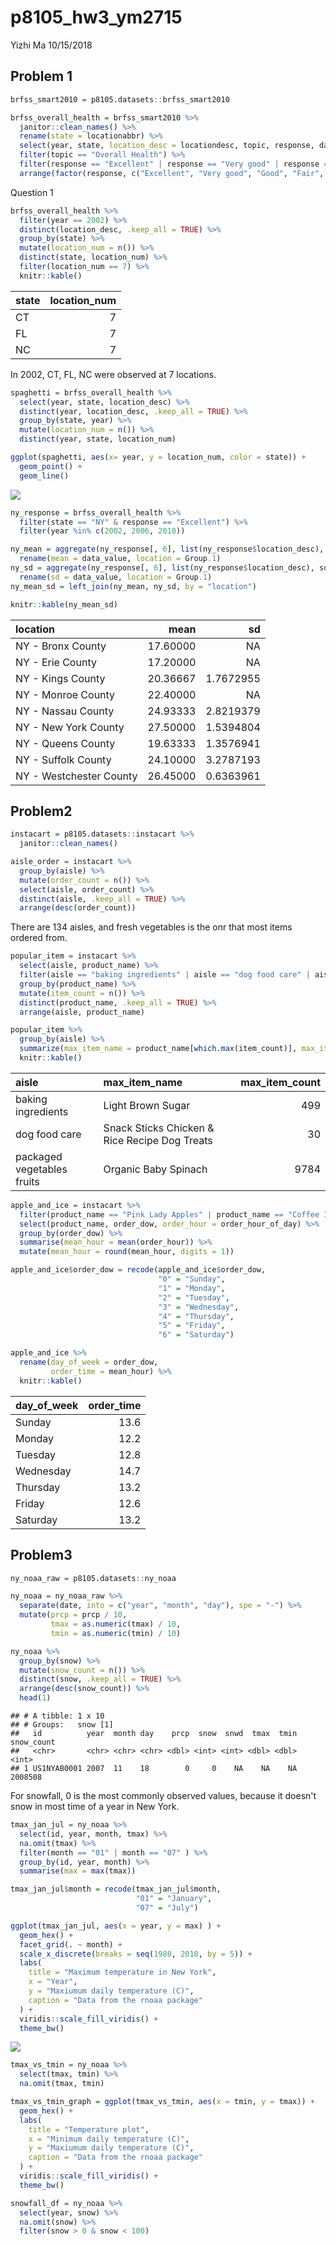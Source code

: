 p8105\_hw3\_ym2715
================
Yizhi Ma
10/15/2018

Problem 1
---------

``` r
brfss_smart2010 = p8105.datasets::brfss_smart2010

brfss_overall_health = brfss_smart2010 %>% 
  janitor::clean_names() %>% 
  rename(state = locationabbr) %>% 
  select(year, state, location_desc = locationdesc, topic, response, data_value) %>% 
  filter(topic == "Overall Health") %>% 
  filter(response == "Excellent" | response == "Very good" | response == "Good" | response == "Fair" | response == "Poor") %>% 
  arrange(factor(response, c("Excellent", "Very good", "Good", "Fair", "Poor"))) 
```

Question 1

``` r
brfss_overall_health %>% 
  filter(year == 2002) %>% 
  distinct(location_desc, .keep_all = TRUE) %>% 
  group_by(state) %>% 
  mutate(location_num = n()) %>% 
  distinct(state, location_num) %>% 
  filter(location_num == 7) %>% 
  knitr::kable()  
```

| state |  location\_num|
|:------|--------------:|
| CT    |              7|
| FL    |              7|
| NC    |              7|

In 2002, CT, FL, NC were observed at 7 locations.

``` r
spaghetti = brfss_overall_health %>% 
  select(year, state, location_desc) %>% 
  distinct(year, location_desc, .keep_all = TRUE) %>% 
  group_by(state, year) %>% 
  mutate(location_num = n()) %>% 
  distinct(year, state, location_num)

ggplot(spaghetti, aes(x= year, y = location_num, color = state)) +
  geom_point() +
  geom_line()
```

![](p8105_hw3_ym2715_files/figure-markdown_github/problem1_q2-1.png)

``` r
ny_response = brfss_overall_health %>% 
  filter(state == "NY" & response == "Excellent") %>% 
  filter(year %in% c(2002, 2006, 2010)) 

ny_mean = aggregate(ny_response[, 6], list(ny_response$location_desc), mean) %>% 
  rename(mean = data_value, location = Group.1)
ny_sd = aggregate(ny_response[, 6], list(ny_response$location_desc), sd) %>% 
  rename(sd = data_value, location = Group.1)
ny_mean_sd = left_join(ny_mean, ny_sd, by = "location")

knitr::kable(ny_mean_sd)
```

| location                |      mean|         sd|
|:------------------------|---------:|----------:|
| NY - Bronx County       |  17.60000|         NA|
| NY - Erie County        |  17.20000|         NA|
| NY - Kings County       |  20.36667|  1.7672955|
| NY - Monroe County      |  22.40000|         NA|
| NY - Nassau County      |  24.93333|  2.8219379|
| NY - New York County    |  27.50000|  1.5394804|
| NY - Queens County      |  19.63333|  1.3576941|
| NY - Suffolk County     |  24.10000|  3.2787193|
| NY - Westchester County |  26.45000|  0.6363961|

Problem2
--------

``` r
instacart = p8105.datasets::instacart %>% 
  janitor::clean_names()
```

``` r
aisle_order = instacart %>% 
  group_by(aisle) %>% 
  mutate(order_count = n()) %>% 
  select(aisle, order_count) %>% 
  distinct(aisle, .keep_all = TRUE) %>% 
  arrange(desc(order_count))
```

There are 134 aisles, and fresh vegetables is the onr that most items ordered from.

``` r
popular_item = instacart %>% 
  select(aisle, product_name) %>% 
  filter(aisle == "baking ingredients" | aisle == "dog food care" | aisle == "packaged vegetables fruits") %>% 
  group_by(product_name) %>% 
  mutate(item_count = n()) %>% 
  distinct(product_name, .keep_all = TRUE) %>% 
  arrange(aisle, product_name) 

popular_item %>% 
  group_by(aisle) %>%
  summarize(max_item_name = product_name[which.max(item_count)], max_item_count = max(item_count)) %>% 
  knitr::kable()
```

| aisle                      | max\_item\_name                               |  max\_item\_count|
|:---------------------------|:----------------------------------------------|-----------------:|
| baking ingredients         | Light Brown Sugar                             |               499|
| dog food care              | Snack Sticks Chicken & Rice Recipe Dog Treats |                30|
| packaged vegetables fruits | Organic Baby Spinach                          |              9784|

``` r
apple_and_ice = instacart %>% 
  filter(product_name == "Pink Lady Apples" | product_name == "Coffee Ice Cream") %>% 
  select(product_name, order_dow, order_hour = order_hour_of_day) %>% 
  group_by(order_dow) %>% 
  summarise(mean_hour = mean(order_hour)) %>% 
  mutate(mean_hour = round(mean_hour, digits = 1)) 

apple_and_ice$order_dow = recode(apple_and_ice$order_dow, 
                                 "0" = "Sunday",
                                 "1" = "Monday",
                                 "2" = "Tuesday",
                                 "3" = "Wednesday",
                                 "4" = "Thursday",
                                 "5" = "Friday",
                                 "6" = "Saturday")

apple_and_ice %>% 
  rename(day_of_week = order_dow,
         order_time = mean_hour) %>% 
  knitr::kable()
```

| day\_of\_week |  order\_time|
|:--------------|------------:|
| Sunday        |         13.6|
| Monday        |         12.2|
| Tuesday       |         12.8|
| Wednesday     |         14.7|
| Thursday      |         13.2|
| Friday        |         12.6|
| Saturday      |         13.2|

Problem3
--------

``` r
ny_noaa_raw = p8105.datasets::ny_noaa
```

``` r
ny_noaa = ny_noaa_raw %>% 
  separate(date, into = c("year", "month", "day"), spe = "-") %>% 
  mutate(prcp = prcp / 10,
         tmax = as.numeric(tmax) / 10,
         tmin = as.numeric(tmin) / 10)

ny_noaa %>% 
  group_by(snow) %>% 
  mutate(snow_count = n()) %>% 
  distinct(snow, .keep_all = TRUE) %>% 
  arrange(desc(snow_count)) %>% 
  head(1)
```

    ## # A tibble: 1 x 10
    ## # Groups:   snow [1]
    ##   id          year  month day    prcp  snow  snwd  tmax  tmin snow_count
    ##   <chr>       <chr> <chr> <chr> <dbl> <int> <int> <dbl> <dbl>      <int>
    ## 1 US1NYAB0001 2007  11    18        0     0    NA    NA    NA    2008508

For snowfall, 0 is the most commonly observed values, because it doesn't snow in most time of a year in New York.

``` r
tmax_jan_jul = ny_noaa %>% 
  select(id, year, month, tmax) %>% 
  na.omit(tmax) %>% 
  filter(month == "01" | month == "07" ) %>% 
  group_by(id, year, month) %>% 
  summarise(max = max(tmax))

tmax_jan_jul$month = recode(tmax_jan_jul$month,
                            "01" = "January",
                            "07" = "July")

ggplot(tmax_jan_jul, aes(x = year, y = max) ) +
  geom_hex() +
  facet_grid(. ~ month) +
  scale_x_discrete(breaks = seq(1980, 2010, by = 5)) +
  labs(
    title = "Maximum temperature in New York",
    x = "Year",
    y = "Maxiumum daily temperature (C)",
    caption = "Data from the rnoaa package"
  ) +
  viridis::scale_fill_viridis() +
  theme_bw()
```

![](p8105_hw3_ym2715_files/figure-markdown_github/problem3_q2-1.png)

``` r
tmax_vs_tmin = ny_noaa %>% 
  select(tmax, tmin) %>% 
  na.omit(tmax, tmin)

tmax_vs_tmin_graph = ggplot(tmax_vs_tmin, aes(x = tmin, y = tmax)) +
  geom_hex() +
  labs(
    title = "Temperature plot",
    x = "Minimum daily temperature (C)",
    y = "Maxiumum daily temperature (C)",
    caption = "Data from the rnoaa package"
  ) +
  viridis::scale_fill_viridis() +
  theme_bw()

snowfall_df = ny_noaa %>% 
  select(year, snow) %>% 
  na.omit(snow) %>% 
  filter(snow > 0 & snow < 100)
```
